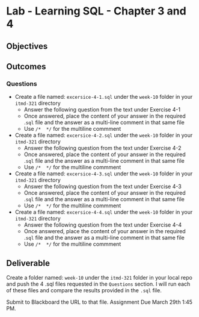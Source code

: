 # Lab - Learning SQL - Chapter 3 and 4

## Objectives

## Outcomes

### Questions

* Create a file named: `excersice-4-1.sql` under the `week-10` folder in your `itmd-321` directory
  * Answer the following question from the text under Exercise 4-1
  * Once answered, place the content of your answer in the required .`sql` file and the answer as a multi-line comment in that same file
  * Use  `/*  */` for the multiline commment
* Create a file named: `excersice-4-2.sql` under the `week-10` folder in your `itmd-321` directory
  * Answer the following question from the text under Exercise 4-2
  * Once answered, place the content of your answer in the required .`sql` file and the answer as a multi-line comment in that same file
  * Use  `/*  */` for the multiline commment
* Create a file named: `excersice-4-3.sql` under the `week-10` folder in your `itmd-321` directory
  * Answer the following question from the text under Exercise 4-3
  * Once answered, place the content of your answer in the required .`sql` file and the answer as a multi-line comment in that same file
  * Use  `/*  */` for the multiline commment
* Create a file named: `excersice-4-4.sql` under the `week-10` folder in your `itmd-321` directory
  * Answer the following question from the text under Exercise 4-4
  * Once answered, place the content of your answer in the required .`sql` file and the answer as a multi-line comment in that same file
  * Use  `/*  */` for the multiline commment

## Deliverable

Create a folder named: `week-10` under the `itmd-321` folder in your local repo and push the 4 .sql files requested in the `Questions` section. I will run each of these files and compare the results provided in the `.sql` file. 

Submit to Blackboard the URL to that file.  Assignment Due March 29th 1:45 PM.
